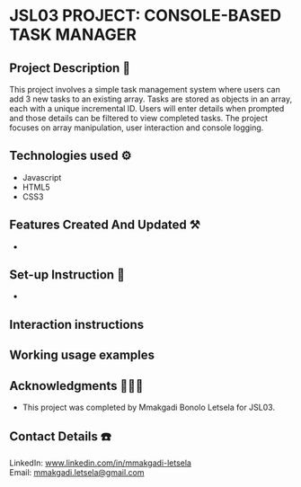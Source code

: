# JSL03 PROJECT: CONSOLE-BASED TASK MANAGER

## Project Description 📗
This project involves a simple task management system where users can add 3 new tasks to an existing array. Tasks are stored as objects in an array, each with a unique incremental ID. Users will enter details when prompted and those details can be filtered to view completed tasks. The project focuses on array manipulation, user interaction and console logging. 

## Technologies used ⚙️
- Javascript
- HTML5
- CSS3

## Features Created And Updated ⚒️
-

## Set-up Instruction 🚧
- 
## Interaction instructions


## Working usage examples


## Acknowledgments 🧑‍🤝‍🧑
- This project was completed by Mmakgadi Bonolo Letsela for JSL03.

## Contact Details ☎️
LinkedIn: www.linkedin.com/in/mmakgadi-letsela  
Email:    mmakgadi.letsela@gmail.com
